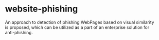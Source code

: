 # website-phishing
An approach to detection of phishing WebPages based on visual similarity is proposed, which can be utilized as a part of an enterprise solution for anti-phishing.  
